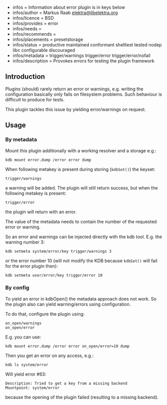 - infos = Information about error plugin is in keys below
- infos/author = Markus Raab <elektra@libelektra.org>
- infos/licence = BSD
- infos/provides = error
- infos/needs =
- infos/recommends =
- infos/placements = presetstorage
- infos/status = productive maintained conformant shelltest tested nodep libc configurable discouraged
- infos/metadata = trigger/warnings trigger/error trigger/error/nofail
- infos/description = Provokes errors for testing the plugin framework

## Introduction

Plugins (should) rarely return an error or warnings, e.g. writing
the configuration basically only fails on filesystem problems. Such
behaviour is difficult to produce for tests.

This plugin tackles this issue by yielding error/warnings on request.

## Usage

### By metadata

Mount this plugin additionally with a working resolver and a storage
e.g.:

    kdb mount error.dump /error error dump

When following metakey is present during storing (`kdbSet()`) the keyset:

    trigger/warnings

a warning will be added. The plugin will still return success, but when
the following metakey is present:

    trigger/error

the plugin will return with an error.

The value of the metadata needs to contain the number of the requested
error or warning.


So an error and warnings can be injected directly with the kdb tool.
E.g. the warning number 3:

    kdb setmeta system/error/key trigger/warnings 3

or the error number 10 (will not modify the KDB because `kdbSet()` will
fail for the error plugin then):

    kdb setmeta user/error/key trigger/error 10

### By config

To yield an error in kdbOpen() the metadata approach does not work. So
the plugin also can yield warning/errors using configuration.

To do that, configure the plugin using:

    on_open/warnings
    on_open/error

E.g. you can use:

    kdb mount error.dump /error error on_open/error=10 dump

Then you get an error on any access, e.g.:

    kdb ls system/error

Will yield error #63:

    Description: Tried to get a key from a missing backend
    Mountpoint: system/error

because the opening of the plugin failed (resulting to a missing
backend).

